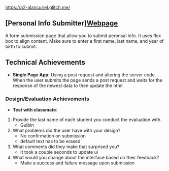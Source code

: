 https://a2-alancuriel.glitch.me/
## [Personal Info Submitter][Webpage](https://a2-alancuriel.glitch.me/)
A form submission page that allow you to submit peronsal info. It uses flex box to align content.
Make sure to enter a first name, last name, and year of birth to submit.
## Technical Achievements
- **Single Page App**: Using a post request and altering the server code. When the user submits the page sends a post request and  waits for the response of the newest data to then update the html.

### Design/Evaluation Achievements
- **Test with classmate**: 
1. Provide the last name of each student you conduct the evaluation with.
    - Gulbin
2. What problems did the user have with your design?
    - No confirmation on submission
    - default text has to be erased
3. What comments did they make that surprised you?
    - It took a couple seconds to update ui
4. What would you change about the interface based on their feedback?
    - Make a success and failure message upon submission
